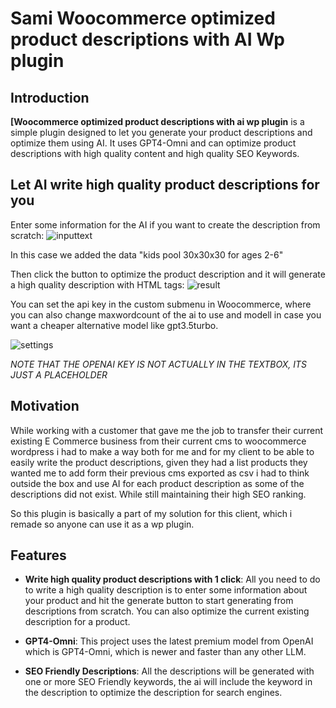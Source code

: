 # Sami Woocommerce optimized product descriptions with AI Wp plugin

## Introduction

**[Woocommerce optimized product descriptions with ai wp plugin** is a simple plugin designed to let you generate your product descriptions and optimize them using AI. It uses GPT4-Omni and can optimize product descriptions with high quality content and high quality SEO Keywords. 


## Let AI write high quality product descriptions for you

Enter some information for the AI if you want to create the description from scratch:
![inputtext](https://github.com/samuelgjekic/Woocommerce-optimized-product-descriptions-with-ai-wp-plugin/assets/41647182/764a4797-c183-4b87-b289-38bb3f4752ce)


In this case we added the data "kids pool 30x30x30 for ages 2-6"

Then click the button to optimize the product description and it will generate a high quality description with HTML tags:
![result](https://github.com/samuelgjekic/Woocommerce-optimized-product-descriptions-with-ai-wp-plugin/assets/41647182/e508794f-949a-40f0-9f80-bb4c1befc5f6)

You can set the api key in the custom submenu in Woocommerce, where you can also change maxwordcount of the ai to use and modell in case you want a cheaper alternative model like gpt3.5turbo.

![settings](https://github.com/samuelgjekic/Woocommerce-optimized-product-descriptions-with-ai-wp-plugin/assets/41647182/3c498403-b208-4d36-b58b-dc829b79cc17)

_NOTE THAT THE OPENAI KEY IS NOT ACTUALLY IN THE TEXTBOX, ITS JUST A PLACEHOLDER_ 


## Motivation

While working with a customer that gave me the job to transfer their current existing E Commerce business from their current cms to woocommerce wordpress i had to make a way both for me and for my client to be able to easily write the product descriptions, given they had a list products they wanted me to add form their previous cms exported as csv i had to think outside the box and use AI for each product description as some of the descriptions did not exist. While still maintaining their high SEO ranking.

So this plugin is basically a part of my solution for this client, which i remade so anyone can use it as a wp plugin. 

## Features

- **Write high quality product descriptions with 1 click**: All you need to do to write a high quality description is to enter some information about your product and hit the generate button to start generating from descriptions from scratch. You can also optimize the current existing description for a product.
  
- **GPT4-Omni**: This project uses the latest premium model from OpenAI which is GPT4-Omni, which is newer and faster than any other LLM.

- **SEO Friendly Descriptions**: All the descriptions will be generated with one or more SEO Friendly keywords, the ai will include the keyword in the description to optimize the description for search engines.
